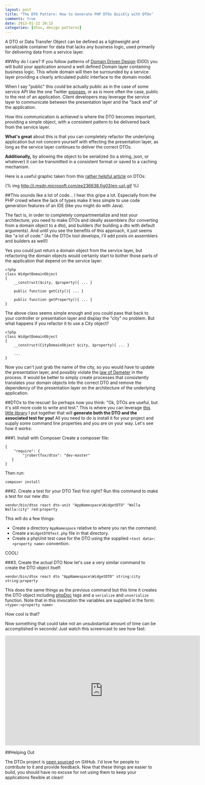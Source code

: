 ```yaml
---
layout: post
title: "The DTO Pattern: How to Generate PHP DTOs Quickly with DTOx"
comments: true
date: 2013-01-22 20:15
categories: [dtox, design patterns]
---
```


A DTO or Data Transfer Object can be defined as a lightweight and serializable container for data that lacks any business logic, used primarily for delivering data from a service layer.

##Why do I care?
If you follow patterns of [Domain Driven Design](http://en.wikipedia.org/wiki/Domain-driven_design) (DDD) you will build your application around a well defined Domain layer containing business logic. This whole domain will then be surrounded by a service layer providing a clearly articulated public interface to the domain model.

When I say "public" this could be actually public as in the case of some service API like the one Twitter [exposes](https://dev.twitter.com/docs/api), or as is more often the case, public to the rest of an application. Client developers may leverage the service layer to communicate between the presentation layer and the "back end" of the application.

How this communication is achieved is where the DTO becomes important, providing a simple object, with a consistent pattern to be delivered back from the service layer.

**What's great** about this is that you can completely refactor the underlying application but not concern yourself with effecting the presentation layer, as long as the service layer continues to deliver the correct DTOs.

**Additionally,** by allowing the object to be serialized (to a string, json, or whatever) it can be transmitted in a consistent format or saved to a caching mechanism.

Here is a useful graphic taken from this [rather helpful article](http://msdn.microsoft.com/en-us/magazine/ee236638.aspx) on DTOs:

{% img http://i.msdn.microsoft.com/ee236638.fig03(en-us).gif %}

##This sounds like a lot of code...
I hear this gripe a lot. Especially from the PHP crowd where the lack of types make it less simple to use code generation features of an IDE (like you might do with Java).

The fact is, in order to completely compartmentalize and test your architecture, you need to make DTOs and ideally assemblers (for converting from a domain object to a dto), and builders (for building a dto with default arguments). And until you see the benefits of this approach, it just seems like "a lot of code." (As the DTOx tool develops, I'll add posts on assemblers and builders as well!)

Yes you could just return a domain object from the service layer, but refactoring the domain objects would certainly start to bother those parts of the application that depend on the service layer:

    <?php
    class WidgetDomainObject
    {
        __construct($city, $property){ ... }

        public function getCity(){ ... }

        public function getProperty(){ ... }
    }

The above class seems simple enough and you could pass that back to your controller or presentation layer and display the "city" no problem. But what happens if you refactor it to use a City object?

    <?php
    class WidgetDomainObject
    {
        __construct(CityDomainObject $city, $property){ ... }

        ...
    }

Now you can't just grab the name of the city, so you would have to update the presentation layer, and possibly violate the [law of Demeter](http://en.wikipedia.org/wiki/Law_of_Demeter) in the process. It would be better to simply create processes that consistently translates your domain objects into the correct DTO and remove the dependency of the presentation layer on the architecture of the underlying application.

##DTOx to the rescue!
So perhaps now you think: "Ok, DTOs are useful, but it's still more code to write and test." This is where you can leverage [this little library](http://jrobertfox.github.com/DTOx/) I put together that will **generate both the DTO and the associated test for you!** All you need to do is install it for your project and supply some command line properties and you are on your way. Let's see how it works:

###1. Install with Composer
Create a composer file:

    {
        "require": {
            "jrobertfox/dtox": "dev-master"
       }
    }

Then run:

    composer install

###2. Create a test for your DTO
Test first right? Run this command to make a test for our new dto:

    vendor/bin/dtox react dto-unit "AppNamespace\WidgetDTO" "Walla Walla:city" red:property

This will do a few things:

- Create a directory `AppNamespace` relative to where you ran the command.
- Create a `WidgetDTOTest.php` file in that directory.
- Create a phpUnit test case for the DTO using the supplied `<test data>:<property name>` convention.

COOL!

###3. Create the actual DTO
Now let's use a very similar command to create the DTO object itself:

    vendor/bin/dtox react dto "AppNamespace\WidgetDTO" string:city string:property

This does the same things as the previous command but this time it creates the DTO object including [phpDoc](http://www.phpdoc.org/) tags and a `serialize` and `unserialize` function. Note that in this invocation the variables are supplied in the form: `<type>:<property name>`

How cool is that?

Now something that could take not an unsubstantial amount of time can be accomplished in seconds! Just watch this screencast to see how fast:

<iframe src="http://player.vimeo.com/video/57983345?title=0&amp;byline=0&amp;portrait=0" width="640" height="360" frameborder="0" webkitAllowFullScreen mozallowfullscreen allowFullScreen></iframe>

##Helping Out

The DTOx project is [open sourced](https://github.com/jasonrobertfox/DTOx) on GitHub. I'd love for people to contribute to it and provide feedback. Now that these things are easier to build, you should have no excuse for not using them to keep your applications flexible at clean!
